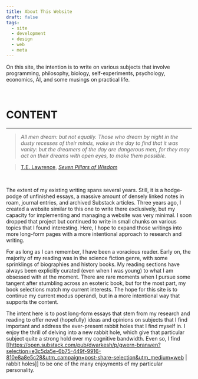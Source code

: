 ```yaml
---
title: About This Website
draft: false
tags:
  - site
  - development
  - design
  - web
  - meta
---
```

On this site, the intention is to write on various subjects that involve programming, philosophy, biology, self-experiments, psychology, economics, AI, and some musings on practical life. 

</br>

# CONTENT
---
> *All men dream: but not equally. Those who dream by night in the dusty recesses of their minds, wake in the day to find that it was vanity: but the dreamers of the day are dangerous men, for they may act on their dreams with open eyes, to make them possible.*
 
 >[T.E. Lawrence](https://en.wikipedia.org/wiki/T._E._Lawrence), [*Seven Pillars of Wisdom*](https://en.wikipedia.org/wiki/Seven_Pillars_of_Wisdom)

 </br>

 The extent of my existing writing spans several years. Still, it is a hodge-podge of unfinished essays, a massive amount of densely linked notes in roam, journal entries, and archived Substack articles. Three years ago, I created a website similar to this one to write there exclusively, but my capacity for implementing and managing a website was very minimal. I soon dropped that project but continued to write in small chunks on various topics that I found interesting. Here, I hope to expand those writings into more long-form pages with a more intentional approach to research and writing.

For as long as I can remember, I have been a voracious reader. Early on, the majority of my reading was in the science fiction genre, with some sprinklings of biographies and history books. My reading sections have always been explicitly curated (even when I was young) to what I am obsessed with at the moment. There are rare moments when I pursue some tangent after stumbling across an esoteric book, but for the most part, my book selections match my current interests. The hope for this site is to continue my current modus operandi, but in a more intentional way that supports the content.  

The intent here is to post long-form essays that stem from my research and reading to offer novel (hopefully) ideas and opinions on subjects that I find important and address the ever-present rabbit holes that I find myself in. I enjoy the thrill of delving into a new rabbit hole, which give that particular subject quite a strong hold over my cognitive bandwidth. Even so, I find [[https://open.substack.com/pub/dwarkesh/p/gwern-branwen?selection=e3c5da5e-6b75-449f-9916-810e8a8e5c28&utm_campaign=post-share-selection&utm_medium=web | rabbit holes]] to be one of the many enjoyments of my particular personality. 


